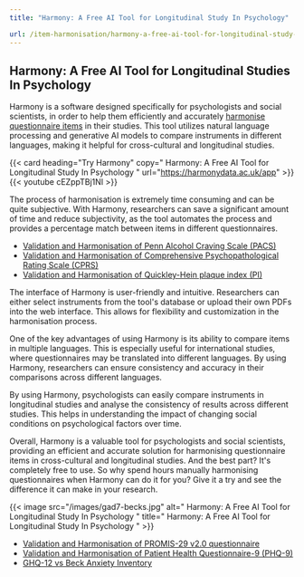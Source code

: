 ```yaml
---
title: "Harmony: A Free AI Tool for Longitudinal Study In Psychology"

url: /item-harmonisation/harmony-a-free-ai-tool-for-longitudinal-study-in-psychology
---
```


## Harmony: A Free AI Tool for Longitudinal Studies In Psychology

Harmony is a software designed specifically for psychologists and social scientists, in order to help them efficiently and accurately [harmonise questionnaire items](/item-harmonisation/) in their studies. This tool utilizes natural language processing and generative AI models to compare instruments in different languages, making it helpful for cross-cultural and longitudinal studies.

{{< card heading="Try Harmony" copy=" Harmony: A Free AI Tool for Longitudinal Study In Psychology " url="https://harmonydata.ac.uk/app" >}}
{{< youtube cEZppTBj1NI >}}

The process of harmonisation is extremely time consuming and can be quite subjective. With Harmony, researchers can save a significant amount of time and reduce subjectivity, as the tool automates the process and provides a percentage match between items in different questionnaires.

* [Validation and Harmonisation of Penn Alcohol Craving Scale (PACS)](/harmonisation-validation/penn-alcohol-craving-scale-pacs)
* [Validation and Harmonisation of Comprehensive Psychopathological Rating Scale (CPRS)](/harmonisation-validation/comprehensive-psychopathological-rating-scale-cprs)
* [Validation and Harmonisation of Quickley-Hein plaque index (PI)](/harmonisation-validation/quickley-hein-plaque-index-pi)

The interface of Harmony is user-friendly and intuitive. Researchers can either select instruments from the tool's database or upload their own PDFs into the web interface. This allows for flexibility and customization in the harmonisation process.

One of the key advantages of using Harmony is its ability to compare items in multiple languages. This is especially useful for international studies, where questionnaires may be translated into different languages. By using Harmony, researchers can ensure consistency and accuracy in their comparisons across different languages.

By using Harmony, psychologists can easily compare instruments in longitudinal studies and analyse the consistency of results across different studies. This helps in understanding the impact of changing social conditions on psychological factors over time.

Overall, Harmony is a valuable tool for psychologists and social scientists, providing an efficient and accurate solution for harmonising questionnaire items in cross-cultural and longitudinal studies. And the best part? It's completely free to use. So why spend hours manually harmonising questionnaires when Harmony can do it for you? Give it a try and see the difference it can make in your research.


{{< image src="/images/gad7-becks.jpg" alt=" Harmony: A Free AI Tool for Longitudinal Study In Psychology " title=" Harmony: A Free AI Tool for Longitudinal Study In Psychology " >}}









* [Validation and Harmonisation of PROMIS-29 v2.0 questionnaire](/harmonisation-validation/promis-29-v2-0-questionnaire)
* [Validation and Harmonisation of Patient Health Questionnaire-9 (PHQ-9)](/harmonisation-validation/patient-health-questionnaire-9-phq-9)
* [GHQ-12 vs Beck Anxiety Inventory](/ghq-12-vs-beck-anxiety-inventory)
